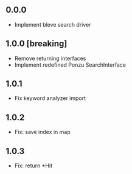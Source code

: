 ## 0.0.0

- Implement bleve search driver

## 1.0.0 [breaking]

- Remove returning interfaces
- Implement redefined Ponzu SearchInterface

## 1.0.1

- Fix keyword analyzer import

## 1.0.2

- Fix: save index in map

## 1.0.3

- Fix: return \*Hit
